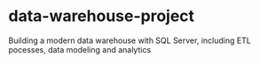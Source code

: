 # data-warehouse-project
Building a modern data warehouse with SQL Server, including ETL pocesses, data modeling and analytics 
